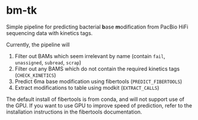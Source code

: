 # bm-tk
Simple pipeline for predicting bacterial **b**ase **m**odification from PacBio HiFi
sequencing data with kinetics tags.

Currently, the pipeline will
1. Filter out BAMs which seem irrelevant by name 
(contain `fail`, `unassigned`, `subread`, `scrap`)
2. Filter out any BAMS which do not contain the required kinetics tags 
(`CHECK_KINETICS`)
3. Predict 6ma base modification using fibertools (`PREDICT_FIBERTOOLS`)
4. Extract modifications to table using modkit (`EXTRACT_CALLS`)

The default install of fibertools is from conda, and will not support use of
the GPU.
If you want to use GPU to improve speed of prediction, refer to the installation
instructions in the fibertools documentation.
